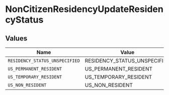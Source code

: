 # NonCitizenResidencyUpdateResidencyStatus


## Values

| Name                           | Value                          |
| ------------------------------ | ------------------------------ |
| `RESIDENCY_STATUS_UNSPECIFIED` | RESIDENCY_STATUS_UNSPECIFIED   |
| `US_PERMANENT_RESIDENT`        | US_PERMANENT_RESIDENT          |
| `US_TEMPORARY_RESIDENT`        | US_TEMPORARY_RESIDENT          |
| `US_NON_RESIDENT`              | US_NON_RESIDENT                |